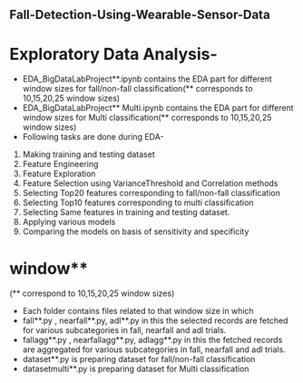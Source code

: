 ## Fall-Detection-Using-Wearable-Sensor-Data

# Exploratory Data Analysis-
- EDA_BigDataLabProject**.ipynb contains the EDA part for different window sizes for fall/non-fall classification(** corresponds to 10,15,20,25 window sizes)
- EDA_BigDataLabProject** Multi.ipynb contains the EDA part for different window sizes for Multi classification(** corresponds to 10,15,20,25 window sizes)
- Following tasks are done during EDA-
1. Making training and testing dataset
2. Feature Engineering
3. Feature Exploration
4. Feature Selection using VarianceThreshold and Correlation methods
5. Selecting Top20 features corresponding to fall/non-fall classification
6. Selecting Top10 features corresponding to multi classification
7. Selecting Same features in training and testing dataset.
8. Applying various models
9. Comparing the models on basis of sensitivity and specificity

# window**
(** correspond to 10,15,20,25 window sizes)
- Each folder contains files related to that window size in which
- fall**.py , nearfall**.py, adl**.py in this the selected records are fetched for various subcategories in fall, nearfall and adl trials.
- fallagg**.py , nearfallagg**.py, adlagg**.py in this the fetched records are aggregated for various subcategories in fall, nearfall and adl trials.
- dataset**.py is preparing dataset for fall/non-fall classification
- datasetmulti**.py is preparing dataset for Multi classification

